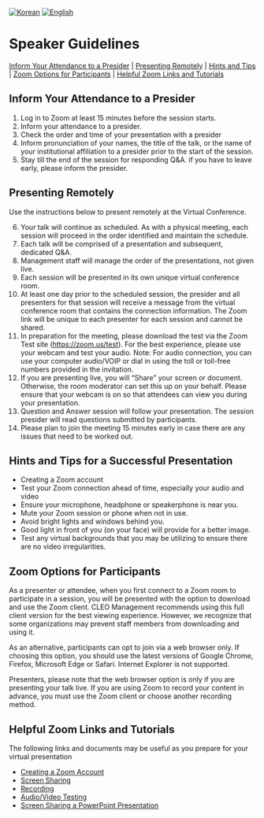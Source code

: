 [![Korean](https://img.shields.io/badge/language-Korean-blue.svg)](https://foss4g.osgeo.kr/)
[![English](https://img.shields.io/badge/language-English-orange.svg)](en)

# Speaker Guidelines
[Inform Your Attendance to a Presider](presentation-guidelines#section1) |
[Presenting Remotely](presentation-guidelines#section2) |
[Hints and Tips](presentation-guidelines#section3) |
[Zoom Options for Participants](presentation-guidelines#section4) |
[Helpful Zoom Links and Tutorials](presentation-guidelines#section5)

## <a name="section1"></a>Inform Your Attendance to a Presider
1.	Log in to Zoom at least 15 minutes before the session starts.
2.	Inform your attendance to a presider.
3.	Check the order and time of your presentation with a presider
4.	Inform pronunciation of your names, the title of the talk, or the name of your institutional affiliation to a presider prior to the start of the session.
5.	Stay till the end of the session for responding Q&A. if you have to leave early, please inform the presider.

## <a name="section2"></a>Presenting Remotely
Use the instructions below to present remotely at the Virtual Conference.

6.	Your talk will continue as scheduled. As with a physical meeting, each session will proceed in the order identified and maintain the schedule.
7.	Each talk will be comprised of a presentation and subsequent, dedicated Q&A. 
8.	Management staff will manage the order of the presentations, not given live.
9.	Each session will be presented in its own unique virtual conference room.
10.	At least one day prior to the scheduled session, the presider and all presenters for that session will receive a message from the virtual conference room that contains the connection information.  The Zoom link will be unique to each presenter for each session and cannot be shared. 
11.	In preparation for the meeting, please download the test via the Zoom Test site (https://zoom.us/test).  For the best experience, please use your webcam and test your audio.  Note:  For audio connection, you can use your computer audio/VOIP or dial in using the toll or toll-free numbers provided in the invitation. 
12.	If you are presenting live, you will “Share” your screen or document. Otherwise, the room moderator can set this up on your behalf. Please ensure that your webcam is on so that attendees can view you during your presentation.
13.	Question and Answer session will follow your presentation. The session presider will read questions submitted by participants.
14.	Please plan to join the meeting 15 minutes early in case there are any issues that need to be worked out.

## <a name="section3"></a>Hints and Tips for a Successful Presentation
  - Creating a Zoom account
  - Test your Zoom connection ahead of time, especially your audio and video
  - Ensure your microphone, headphone or speakerphone is near you. 
  - Mute your Zoom session or phone when not in use.
  - Avoid bright lights and windows behind you. 
  - Good light in front of you (on your face) will provide for a better image.
  - Test any virtual backgrounds that you may be utilizing to ensure there are no video irregularities.

## <a name="section4"></a>Zoom Options for Participants
As a presenter or attendee, when you first connect to a Zoom room to participate in a session, you will be presented with the option to download and use the Zoom client. CLEO Management recommends using this full client version for the best viewing experience. However, we recognize that some organizations may prevent staff members from downloading and using it.

As an alternative, participants can opt to join via a web browser only. If choosing this option, you should use the latest versions of Google Chrome, Firefox, Microsoft Edge or Safari. Internet Explorer is not supported.

Presenters, please note that the web browser option is only if you are presenting your talk live. If you are using Zoom to record your content in advance, you must use the Zoom client or choose another recording method.

## <a name="section5"></a>Helpful Zoom Links and Tutorials
The following links and documents may be useful as you prepare for your virtual presentation
  - [Creating a Zoom Account](https://zoom.us/signup)
  - [Screen Sharing](https://support.zoom.us/hc/en-us/articles/201362153-How-Do-I-Share-My-Screen-)
  - [Recording](https://support.zoom.us/hc/en-us/articles/201362473-Local-Recording)
  - [Audio/Video Testing](https://support.zoom.us/hc/en-us/articles/201362283-Testing-computer-or-device-audio)
  - [Screen Sharing a PowerPoint Presentation](https://support.zoom.us/hc/en-us/articles/203395347-Screen-Sharing-a-PowerPoint-Presentation)
